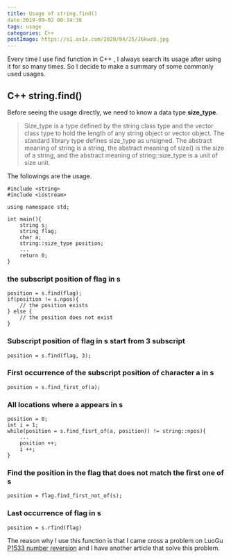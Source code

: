```yaml
---
title: Usage of string.find()
date:2019-09-02 00:34:38
tags: usage
categories: C++
postImage: https://s1.ax1x.com/2020/04/25/J6kwz8.jpg
---
```


Every time I use find function in C++ , I always search its usage after using it for so many times. So I decide to make a summary of some commonly used usages.

<!--more-->

## C++ string.find()

Before seeing the usage directly, we need to know a data type **size_type**.

>  Size_type is a type defined by the string class type and the vector class type to hold the length of any string object or vector object. The standard library type defines size_type as unsigned. The abstract meaning of string is a string, the abstract meaning of size() is the size of a string, and the abstract meaning of string::size_type is a unit of size unit.

The followings are the usage.

```
#include <string>
#include <iostream>

using namespace std;

int main(){
    string s;
    string flag;
    char a;
    string::size_type position;
    ...
    return 0;
}
```

### the subscript position of flag in s

```
position = s.find(flag);
if(position != s.npos){
    // the position exists
} else {
    // the position does not exist
}
```

### Subscript position of flag in s start from 3 subscript

```
position = s.find(flag, 3);
```

### First occurrence of the subscript position of character a in s

```
position = s.find_first_of(a);
```

### All locations where a appears in s

```
position = 0;
int i = 1;
while(position = s.find_fisrt_of(a, position)) != string::npos){
    ...
    position ++;
    i ++;
}
```

### Find the position in the flag that does not match the first one of s

```
position = flag.find_first_not_of(s);
```

### Last occurrence of flag in s

```
position = s.rfind(flag)
```

The reason why I use this function is that I came cross a problem on LuoGu [P1533 number reversion](https://www.luogu.org/problem/P1553) and I have another article that solve this problem.